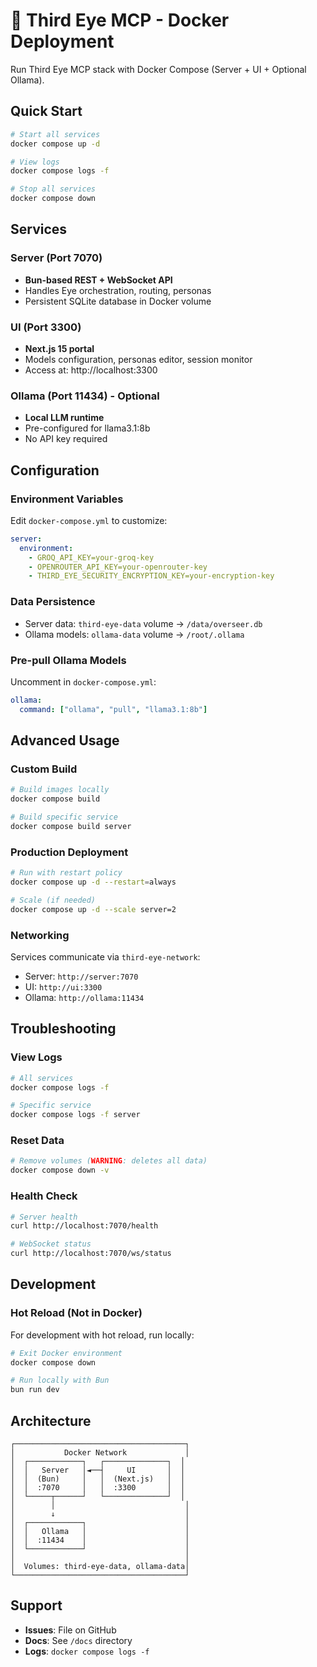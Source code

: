 # 🐳 Third Eye MCP - Docker Deployment

Run Third Eye MCP stack with Docker Compose (Server + UI + Optional Ollama).

## Quick Start

```bash
# Start all services
docker compose up -d

# View logs
docker compose logs -f

# Stop all services
docker compose down
```

## Services

### Server (Port 7070)
- **Bun-based REST + WebSocket API**
- Handles Eye orchestration, routing, personas
- Persistent SQLite database in Docker volume

### UI (Port 3300)
- **Next.js 15 portal**
- Models configuration, personas editor, session monitor
- Access at: http://localhost:3300

### Ollama (Port 11434) - Optional
- **Local LLM runtime**
- Pre-configured for llama3.1:8b
- No API key required

## Configuration

### Environment Variables

Edit `docker-compose.yml` to customize:

```yaml
server:
  environment:
    - GROQ_API_KEY=your-groq-key
    - OPENROUTER_API_KEY=your-openrouter-key
    - THIRD_EYE_SECURITY_ENCRYPTION_KEY=your-encryption-key
```

### Data Persistence

- Server data: `third-eye-data` volume → `/data/overseer.db`
- Ollama models: `ollama-data` volume → `/root/.ollama`

### Pre-pull Ollama Models

Uncomment in `docker-compose.yml`:

```yaml
ollama:
  command: ["ollama", "pull", "llama3.1:8b"]
```

## Advanced Usage

### Custom Build

```bash
# Build images locally
docker compose build

# Build specific service
docker compose build server
```

### Production Deployment

```bash
# Run with restart policy
docker compose up -d --restart=always

# Scale (if needed)
docker compose up -d --scale server=2
```

### Networking

Services communicate via `third-eye-network`:
- Server: `http://server:7070`
- UI: `http://ui:3300`
- Ollama: `http://ollama:11434`

## Troubleshooting

### View Logs

```bash
# All services
docker compose logs -f

# Specific service
docker compose logs -f server
```

### Reset Data

```bash
# Remove volumes (WARNING: deletes all data)
docker compose down -v
```

### Health Check

```bash
# Server health
curl http://localhost:7070/health

# WebSocket status
curl http://localhost:7070/ws/status
```

## Development

### Hot Reload (Not in Docker)

For development with hot reload, run locally:

```bash
# Exit Docker environment
docker compose down

# Run locally with Bun
bun run dev
```

## Architecture

```
┌──────────────────────────────────────┐
│           Docker Network             │
│  ┌────────────┐   ┌──────────────┐  │
│  │   Server   │◄──┤     UI       │  │
│  │  (Bun)     │   │  (Next.js)   │  │
│  │  :7070     │   │  :3300       │  │
│  └─────┬──────┘   └──────────────┘  │
│        │                             │
│        ↓                             │
│  ┌────────────┐                      │
│  │   Ollama   │                      │
│  │  :11434    │                      │
│  └────────────┘                      │
│                                      │
│  Volumes: third-eye-data, ollama-data│
└──────────────────────────────────────┘
```

## Support

- **Issues**: File on GitHub
- **Docs**: See `/docs` directory
- **Logs**: `docker compose logs -f`
